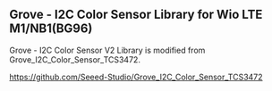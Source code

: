 ## Grove - I2C Color Sensor Library for Wio LTE M1/NB1(BG96)

 Grove - I2C Color Sensor V2 Library is modified from Grove_I2C_Color_Sensor_TCS3472.

 https://github.com/Seeed-Studio/Grove_I2C_Color_Sensor_TCS3472
 